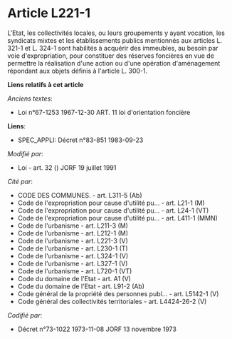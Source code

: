 # Article L221-1

L'Etat, les collectivités locales, ou leurs groupements y ayant vocation, les syndicats mixtes et les établissements publics
mentionnés aux articles L. 321-1 et L. 324-1 sont habilités à acquérir des immeubles, au besoin par voie d'expropriation,
pour constituer des réserves foncières en vue de permettre la réalisation d'une action ou d'une opération d'aménagement
répondant aux objets définis à l'article L. 300-1.

**Liens relatifs à cet article**

_Anciens textes_:

  - Loi n°67-1253 1967-12-30 ART. 11 loi d'orientation foncière

**Liens**:

  - SPEC_APPLI: Décret n°83-851 1983-09-23

_Modifié par_:

  - Loi - art. 32 () JORF 19 juillet 1991

_Cité par_:

  - CODE DES COMMUNES. - art. L311-5 (Ab)
  - Code de l'expropriation pour cause d'utilité pu... - art. L21-1 (M)
  - Code de l'expropriation pour cause d'utilité pu... - art. L24-1 (VT)
  - Code de l'expropriation pour cause d'utilité pu... - art. L411-1 (MMN)
  - Code de l'urbanisme - art. L211-3 (M)
  - Code de l'urbanisme - art. L212-1 (M)
  - Code de l'urbanisme - art. L221-3 (V)
  - Code de l'urbanisme - art. L230-1 (T)
  - Code de l'urbanisme - art. L324-1 (V)
  - Code de l'urbanisme - art. L327-1 (V)
  - Code de l'urbanisme - art. L720-1 (VT)
  - Code du domaine de l'Etat - art. A1 (V)
  - Code du domaine de l'Etat - art. L91-2 (Ab)
  - Code général de la propriété des personnes publ... - art. L5142-1 (V)
  - Code général des collectivités territoriales - art. L4424-26-2 (V)

_Codifié par_:

  - Décret n°73-1022 1973-11-08 JORF 13 novembre 1973
